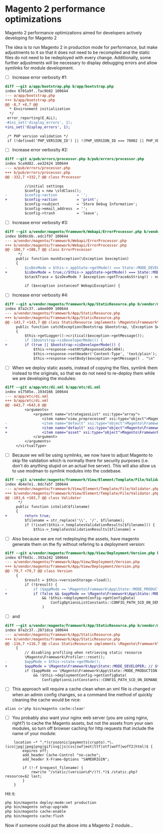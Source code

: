 # Magento 2 performance optimizations

Magento 2 performance optimizations aimed for developers actively developing for Magento 2

The idea is to run Magento 2 in production mode for performance, but make adjustments to it so that it does not need to be recompiled and the static files do not need to be redeployed with every change. Additionally, some further adjustments will be necessary to display debugging errors and allow symlinks for module development.

- [ ] Increase error verbosity #1:

```patch
diff --git a/app/bootstrap.php b/app/bootstrap.php
index 6701a9f..fac9b82 100644
--- a/app/bootstrap.php
+++ b/app/bootstrap.php
@@ -8,7 +8,7 @@
  * Environment initialization
  */
 error_reporting(E_ALL);
-#ini_set('display_errors', 1);
+ini_set('display_errors', 1);
 
 /* PHP version validation */
 if (!defined('PHP_VERSION_ID') || !(PHP_VERSION_ID === 70002 || PHP_VERSION_ID === 70004 || PHP_VERSION_ID >= 70006)) {
 ```

- [ ] Increase error verbosity #2:

```patch
diff --git a/pub/errors/processor.php b/pub/errors/processor.php
index 5ca9d82..ee32424 100644
--- a/pub/errors/processor.php
+++ b/pub/errors/processor.php
@@ -332,7 +332,7 @@ class Processor
 
         //initial settings
         $config = new \stdClass();
-        $config->action         = '';
+        $config->action         = 'print';
         $config->subject        = 'Store Debug Information';
         $config->email_address  = '';
         $config->trash          = 'leave';
```

- [ ] Increase error verbosity #3:

```patch
diff --git a/vendor/magento/framework/Webapi/ErrorProcessor.php b/vendor/magento/framework/Webapi/ErrorProcessor.php
index bb86c6b..edc1f97 100644
--- a/vendor/magento/framework/Webapi/ErrorProcessor.php
+++ b/vendor/magento/framework/Webapi/ErrorProcessor.php
@@ -108,7 +108,7 @@ class ErrorProcessor
      */
     public function maskException(\Exception $exception)
     {
-        $isDevMode = $this->_appState->getMode() === State::MODE_DEVELOPER;
+        $isDevMode = true;//$this->_appState->getMode() === State::MODE_DEVELOPER;
         $stackTrace = $isDevMode ? $exception->getTraceAsString() : null;
 
         if ($exception instanceof WebapiException) {
```

- [ ] Increase error verbosity #4:

```patch
diff --git a/vendor/magento/framework/App/StaticResource.php b/vendor/magento/framework/App/StaticResource.php
index 87a2c37..a4ee009 100644
--- a/vendor/magento/framework/App/StaticResource.php
+++ b/vendor/magento/framework/App/StaticResource.php
@@ -143,7 +143,7 @@ class StaticResource implements \Magento\Framework\AppInterface
     public function catchException(Bootstrap $bootstrap, \Exception $exception)
     {
         $this->getLogger()->critical($exception->getMessage());
-        if ($bootstrap->isDeveloperMode()) {
+        if (true || $bootstrap->isDeveloperMode()) {
             $this->response->setHttpResponseCode(404);
             $this->response->setHeader('Content-Type', 'text/plain');
             $this->response->setBody($exception->getMessage() . "\n" . $exception->getTraceAsString());
```

- [ ] When we deploy static assets, instead of copying the files, symlink them instead to the originals, so that we do not need to re-deploy them while we are developing the modules:

```patch
diff --git a/app/etc/di.xml b/app/etc/di.xml
index e17505e..193d166 100644
--- a/app/etc/di.xml
+++ b/app/etc/di.xml
@@ -643,7 +643,8 @@
         <arguments>
             <argument name="strategiesList" xsi:type="array">
                 <item name="view_preprocessed" xsi:type="object">Magento\Framework\App\View\Asset\MaterializationStrategy\Symlink</item>
-                <item name="default" xsi:type="object">Magento\Framework\App\View\Asset\MaterializationStrategy\Copy</item>
+                <item name="default" xsi:type="object">Magento\Framework\App\View\Asset\MaterializationStrategy\Symlink</item>
+                <item name="asset" xsi:type="object">Magento\Framework\App\View\Asset\MaterializationStrategy\Copy</item>
             </argument>
         </arguments>
     </virtualType>
```

- [ ] Because we will be using symlinks, we now have to adjust Magento to skip file validation which is normally there for security purposes (i.e. don't do anything stupid on an actual live server). This will also allow us to use modman to symlink modules into the codebase.

```patch
diff --git a/vendor/magento/framework/View/Element/Template/File/Validator.php b/vendor/magento/framework/View/Element/Template/File/Validator.php
index 4b4e7e1..8dc7a5f 100644
--- a/vendor/magento/framework/View/Element/Template/File/Validator.php
+++ b/vendor/magento/framework/View/Element/Template/File/Validator.php
@@ -103,6 +103,7 @@ class Validator
      */
     public function isValid($filename)
     {
+        return true;
         $filename = str_replace('\\', '/', $filename);
         if (!isset($this->_templatesValidationResults[$filename])) {
             $this->_templatesValidationResults[$filename] =
```

- [ ] Also because we are not redeploying the assets, have magento generate them on the fly without refering to a deployment version:

```patch
diff --git a/vendor/magento/framework/App/View/Deployment/Version.php b/vendor/magento/framework/App/View/Deployment/Version.php
index 67f6d3c..393a242 100644
--- a/vendor/magento/framework/App/View/Deployment/Version.php
+++ b/vendor/magento/framework/App/View/Deployment/Version.php
@@ -79,7 +79,7 @@ class Version
     {
         $result = $this->versionStorage->load();
         if (!$result) {
-            if ($appMode == \Magento\Framework\App\State::MODE_PRODUCTION
+            if (false && $appMode == \Magento\Framework\App\State::MODE_PRODUCTION
                 && !$this->deploymentConfig->getConfigData(
                     ConfigOptionsListConstants::CONFIG_PATH_SCD_ON_DEMAND_IN_PRODUCTION
                 )
```

- [ ] and


```patch
diff --git a/vendor/magento/framework/App/StaticResource.php b/vendor/magento/framework/App/StaticResource.php
index 87a2c37..2871dca 100644
--- a/vendor/magento/framework/App/StaticResource.php
+++ b/vendor/magento/framework/App/StaticResource.php
@@ -116,7 +116,7 @@ class StaticResource implements \Magento\Framework\AppInterface
     {
         // disabling profiling when retrieving static resource
         \Magento\Framework\Profiler::reset();
-        $appMode = $this->state->getMode();
+        $appMode = \Magento\Framework\App\State::MODE_DEVELOPER; // $this->state->getMode();
         if ($appMode == \Magento\Framework\App\State::MODE_PRODUCTION
             && !$this->deploymentConfig->getConfigData(
                 ConfigOptionsListConstants::CONFIG_PATH_SCD_ON_DEMAND_IN_PRODUCTION
```

- [ ] This approach will require a cache clean when an xml file is changed or when an admin config changes, so a command line method of quickly cleaning the cache would be nice:

`alias c='php bin/magento cache:clean'`

- [ ] You probably also want your nginx web server (you are using nginx, right?) to cache the Magento assets, but not the assets from your own modules, so turn off browser caching for http requests that include the name of your module:

```nginx
    location ~* ^.*(cryozonic|payments|crypto).*\.(ico|jpg|jpeg|png|gif|svg|js|css|swf|eot|ttf|otf|woff|woff2|html)$ {
        expires off;
        add_header Cache-Control "no-cache";
        add_header X-Frame-Options "SAMEORIGIN";

        if (!-f $request_filename) {
            rewrite ^/static/(version\d*/)?(.*)$ /static.php?resource=$2 last;
        }
    }
```

Hit it:

```bash
php bin/magento deploy:mode:set production
php bin/magento setup:upgrade
php bin/magento cache:enable
php bin/magento cache:flush
```

Now if someone could put the above into a Magento 2 module...

